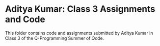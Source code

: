 # Aditya Kumar: Class 3 Assignments and Code
This folder contains code and assignments submitted by Aditya Kumar in Class 3 of the Q-Programming Summer of Qode.